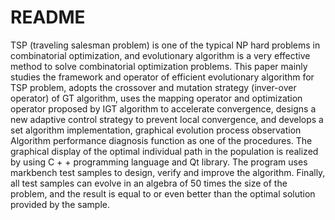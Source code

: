 # README

TSP (traveling salesman problem) is one of the typical NP hard problems in combinatorial optimization, and evolutionary algorithm is a very effective method to solve combinatorial optimization problems. This paper mainly studies the framework and operator of efficient evolutionary algorithm for TSP problem, adopts the crossover and mutation strategy (inver-over operator) of GT algorithm, uses the mapping operator and optimization operator proposed by IGT algorithm to accelerate convergence, designs a new adaptive control strategy to prevent local convergence, and develops a set algorithm implementation, graphical evolution process observation Algorithm performance diagnosis function as one of the procedures. The graphical display of the optimal individual path in the population is realized by using C + + programming language and Qt library. The program uses markbench test samples to design, verify and improve the algorithm. Finally, all test samples can evolve in an algebra of 50 times the size of the problem, and the result is equal to or even better than the optimal solution provided by the sample.